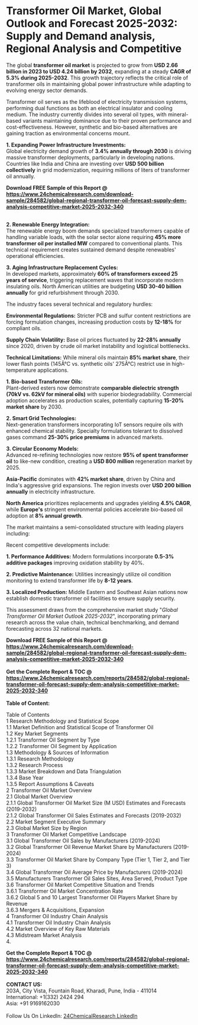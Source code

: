 <h1>Transformer Oil Market, Global Outlook and Forecast 2025-2032: Supply and Demand analysis, Regional Analysis and Competitive</h1><p>The global <strong>transformer oil market</strong> is projected to grow from <strong>USD 2.66 billion in 2023 to USD 4.24 billion by 2032</strong>, expanding at a steady <strong>CAGR of 5.3% during 2025-2032</strong>. This growth trajectory reflects the critical role of transformer oils in maintaining global power infrastructure while adapting to evolving energy sector demands.</p><p>Transformer oil serves as the lifeblood of electricity transmission systems, performing dual functions as both an electrical insulator and cooling medium. The industry currently divides into several oil types, with mineral-based variants maintaining dominance due to their proven performance and cost-effectiveness. However, synthetic and bio-based alternatives are gaining traction as environmental concerns mount.</p><p><strong>1. Expanding Power Infrastructure Investments:</strong><br>
Global electricity demand growth of <strong>3.4% annually through 2030</strong> is driving massive transformer deployments, particularly in developing nations. Countries like India and China are investing over <strong>USD 500 billion collectively</strong> in grid modernization, requiring millions of liters of transformer oil annually.</p><div><b>Download FREE Sample of this Report @ 
            <a href="https://www.24chemicalresearch.com/download-sample/284582/global-regional-transformer-oil-forecast-supply-dem-analysis-competitive-market-2025-2032-340">
            https://www.24chemicalresearch.com/download-sample/284582/global-regional-transformer-oil-forecast-supply-dem-analysis-competitive-market-2025-2032-340</a></b></div><br><p><strong>2. Renewable Energy Integration:</strong><br>
The renewable energy boom demands specialized transformers capable of handling variable loads, with the solar sector alone requiring <strong>45% more transformer oil per installed MW</strong> compared to conventional plants. This technical requirement creates sustained demand despite renewables' operational efficiencies.</p><p><strong>3. Aging Infrastructure Replacement Cycles:</strong><br>
In developed markets, approximately <strong>60% of transformers exceed 25 years of service</strong>, triggering replacement waves that incorporate modern insulating oils. North American utilities are budgeting <strong>USD 30-40 billion annually</strong> for grid refurbishment through 2030.</p><p>The industry faces several technical and regulatory hurdles:</p><p><strong>Environmental Regulations:</strong> Stricter PCB and sulfur content restrictions are forcing formulation changes, increasing production costs by <strong>12-18%</strong> for compliant oils.</p><p><strong>Supply Chain Volatility:</strong> Base oil prices fluctuated by <strong>22-28% annually</strong> since 2020, driven by crude oil market instability and logistical bottlenecks.</p><p><strong>Technical Limitations:</strong> While mineral oils maintain <strong>85% market share</strong>, their lower flash points (145Â°C vs. synthetic oils' 275Â°C) restrict use in high-temperature applications.</p><p><strong>1. Bio-based Transformer Oils:</strong><br>
Plant-derived esters now demonstrate <strong>comparable dielectric strength (70kV vs. 62kV for mineral oils)</strong> with superior biodegradability. Commercial adoption accelerates as production scales, potentially capturing <strong>15-20% market share</strong> by 2030.</p><p><strong>2. Smart Grid Technologies:</strong><br>
Next-generation transformers incorporating IoT sensors require oils with enhanced chemical stability. Specialty formulations tolerant to dissolved gases command <strong>25-30% price premiums</strong> in advanced markets.</p><p><strong>3. Circular Economy Models:</strong><br>
Advanced re-refining technologies now restore <strong>95% of spent transformer oil</strong> to like-new condition, creating a <strong>USD 800 million</strong> regeneration market by 2025.</p><p><strong>Asia-Pacific</strong> dominates with <strong>42% market share</strong>, driven by China and India's aggressive grid expansions. The region invests over <strong>USD 200 billion annually</strong> in electricity infrastructure.</p><p><strong>North America</strong> prioritizes replacements and upgrades yielding <strong>4.5% CAGR</strong>, while <strong>Europe's</strong> stringent environmental policies accelerate bio-based oil adoption at <strong>8% annual growth</strong>.</p><p>The market maintains a semi-consolidated structure with leading players including:</p><p>Recent competitive developments include:</p><p><strong>1. Performance Additives:</strong> Modern formulations incorporate <strong>0.5-3% additive packages</strong> improving oxidation stability by 40%.</p><p><strong>2. Predictive Maintenance:</strong> Utilities increasingly utilize oil condition monitoring to extend transformer life by <strong>8-12 years</strong>.</p><p><strong>3. Localized Production:</strong> Middle Eastern and Southeast Asian nations now establish domestic transformer oil facilities to ensure supply security.</p><p>This assessment draws from the comprehensive market study "<em>Global Transformer Oil Market Outlook 2025-2032</em>", incorporating primary research across the value chain, technical benchmarking, and demand forecasting across 32 national markets.

</p><div><b>Download FREE Sample of this Report @ 
            <a href="https://www.24chemicalresearch.com/download-sample/284582/global-regional-transformer-oil-forecast-supply-dem-analysis-competitive-market-2025-2032-340">
            https://www.24chemicalresearch.com/download-sample/284582/global-regional-transformer-oil-forecast-supply-dem-analysis-competitive-market-2025-2032-340</a></b></div><br><div><b>Get the Complete Report & TOC @ 
            <a href="https://www.24chemicalresearch.com/reports/284582/global-regional-transformer-oil-forecast-supply-dem-analysis-competitive-market-2025-2032-340">
            https://www.24chemicalresearch.com/reports/284582/global-regional-transformer-oil-forecast-supply-dem-analysis-competitive-market-2025-2032-340</a></b></div><br>
            <b>Table of Content:</b><p>Table of Contents<br />
1 Research Methodology and Statistical Scope<br />
1.1 Market Definition and Statistical Scope of Transformer Oil<br />
1.2 Key Market Segments<br />
1.2.1 Transformer Oil Segment by Type<br />
1.2.2 Transformer Oil Segment by Application<br />
1.3 Methodology & Sources of Information<br />
1.3.1 Research Methodology<br />
1.3.2 Research Process<br />
1.3.3 Market Breakdown and Data Triangulation<br />
1.3.4 Base Year<br />
1.3.5 Report Assumptions & Caveats<br />
2 Transformer Oil Market Overview<br />
2.1 Global Market Overview<br />
2.1.1 Global Transformer Oil Market Size (M USD) Estimates and Forecasts (2019-2032)<br />
2.1.2 Global Transformer Oil Sales Estimates and Forecasts (2019-2032)<br />
2.2 Market Segment Executive Summary<br />
2.3 Global Market Size by Region<br />
3 Transformer Oil Market Competitive Landscape<br />
3.1 Global Transformer Oil Sales by Manufacturers (2019-2024)<br />
3.2 Global Transformer Oil Revenue Market Share by Manufacturers (2019-2024)<br />
3.3 Transformer Oil Market Share by Company Type (Tier 1, Tier 2, and Tier 3)<br />
3.4 Global Transformer Oil Average Price by Manufacturers (2019-2024)<br />
3.5 Manufacturers Transformer Oil Sales Sites, Area Served, Product Type<br />
3.6 Transformer Oil Market Competitive Situation and Trends<br />
3.6.1 Transformer Oil Market Concentration Rate<br />
3.6.2 Global 5 and 10 Largest Transformer Oil Players Market Share by Revenue<br />
3.6.3 Mergers & Acquisitions, Expansion<br />
4 Transformer Oil Industry Chain Analysis<br />
4.1 Transformer Oil Industry Chain Analysis<br />
4.2 Market Overview of Key Raw Materials<br />
4.3 Midstream Market Analysis<br />
4.</p><div><b>Get the Complete Report & TOC @ 
            <a href="https://www.24chemicalresearch.com/reports/284582/global-regional-transformer-oil-forecast-supply-dem-analysis-competitive-market-2025-2032-340">
            https://www.24chemicalresearch.com/reports/284582/global-regional-transformer-oil-forecast-supply-dem-analysis-competitive-market-2025-2032-340</a></b></div><br><b>CONTACT US:</b><br>
            203A, City Vista, Fountain Road, Kharadi, Pune, India - 411014<br>
            International: +1(332) 2424 294<br>
            Asia: +91 9169162030 <br><br>
            Follow Us On LinkedIn: <a href="https://www.linkedin.com/company/24chemicalresearch/">24ChemicalResearch LinkedIn</a>